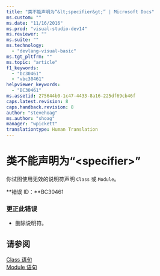 ```yaml
---
title: "类不能声明为“&lt;specifier&gt;” | Microsoft Docs"
ms.custom: ""
ms.date: "11/16/2016"
ms.prod: "visual-studio-dev14"
ms.reviewer: ""
ms.suite: ""
ms.technology: 
  - "devlang-visual-basic"
ms.tgt_pltfrm: ""
ms.topic: "article"
f1_keywords: 
  - "bc30461"
  - "vbc30461"
helpviewer_keywords: 
  - "BC30461"
ms.assetid: 275644b0-1c47-4433-8a16-225df69cb46f
caps.latest.revision: 8
caps.handback.revision: 8
author: "stevehoag"
ms.author: "shoag"
manager: "wpickett"
translationtype: Human Translation
---
```

# 类不能声明为“&lt;specifier&gt;”
你试图使用无效的说明符声明 `Class` 或 `Module`。  
  
 **错误 ID：**BC30461  
  
### 更正此错误  
  
-   删除说明符。  
  
## 请参阅  
 [Class 语句](../../visual-basic/language-reference/statements/class-statement.md)   
 [Module 语句](../../visual-basic/language-reference/statements/module-statement.md)